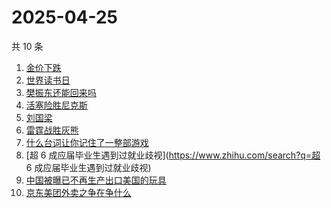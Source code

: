 # 2025-04-25

共 10 条

<!-- BEGIN -->
<!-- 最后更新时间 Fri Apr 25 2025 04:09:39 GMT+0800 (China Standard Time) -->

1. [金价下跌](https://www.zhihu.com/search?q=金价下跌)
1. [世界读书日](https://www.zhihu.com/search?q=世界读书日)
1. [樊振东还能回来吗](https://www.zhihu.com/search?q=樊振东还能回来吗)
1. [活塞险胜尼克斯](https://www.zhihu.com/search?q=活塞险胜尼克斯)
1. [刘国梁](https://www.zhihu.com/search?q=刘国梁)
1. [雷霆战胜灰熊](https://www.zhihu.com/search?q=雷霆战胜灰熊)
1. [什么台词让你记住了一整部游戏](https://www.zhihu.com/search?q=什么台词让你记住了一整部游戏)
1. [超 6 成应届毕业生遇到过就业歧视](https://www.zhihu.com/search?q=超 6
   成应届毕业生遇到过就业歧视)
1. [中国被曝已不再生产出口美国的玩具](https://www.zhihu.com/search?q=中国被曝已不再生产出口美国的玩具)
1. [京东美团外卖之争在争什么](https://www.zhihu.com/search?q=京东美团外卖之争在争什么)

<!-- END -->
